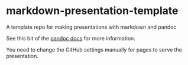 # markdown-presentation-template

A template repo for making presentations with markdown and pandoc

See this bit of the [pandoc docs](https://pandoc.org/MANUAL.html#slide-shows) for more information.

You need to change the GitHub settings manually for pages to serve the presentation.